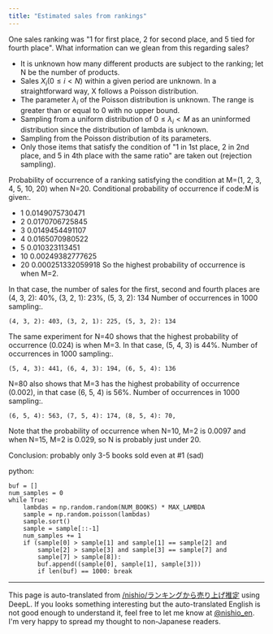```yaml
---
title: "Estimated sales from rankings"
---
```


One sales ranking was "1 for first place, 2 for second place, and 5 tied for fourth place". What information can we glean from this regarding sales?

- It is unknown how many different products are subject to the ranking; let N be the number of products.
- Sales $X_i (0 \leq i < N)$ within a given period are unknown. In a straightforward way, X follows a Poisson distribution.
- The parameter $\lambda_i$ of the Poisson distribution is unknown. The range is greater than or equal to 0 with no upper bound.
- Sampling from a uniform distribution of $0 \leq \lambda_i < M$ as an uninformed distribution since the distribution of lambda is unknown.
- Sampling from the Poisson distribution of its parameters.
- Only those items that satisfy the condition of "1 in 1st place, 2 in 2nd place, and 5 in 4th place with the same ratio" are taken out (rejection sampling).

Probability of occurrence of a ranking satisfying the condition at M=(1, 2, 3, 4, 5, 10, 20) when N=20.
Conditional probability of occurrence if code:M is given:.
- 1 0.0149075730471
- 2 0.0170706725845
- 3 0.0149454491107
- 4 0.0165070980522
- 5 0.010323113451
- 10 0.00249382777625
- 20 0.000251332059918
So the highest probability of occurrence is when M=2.

In that case, the number of sales for the first, second and fourth places are (4, 3, 2): 40%, (3, 2, 1): 23%, (5, 3, 2): 134
Number of occurrences in 1000 sampling:.

```
(4, 3, 2): 403, (3, 2, 1): 225, (5, 3, 2): 134
```


The same experiment for N=40 shows that the highest probability of occurrence (0.024) is when M=3. In that case, (5, 4, 3) is 44%.
Number of occurrences in 1000 sampling:.

```
(5, 4, 3): 441, (6, 4, 3): 194, (6, 5, 4): 136
```


N=80 also shows that M=3 has the highest probability of occurrence (0.002), in that case (6, 5, 4) is 56%.
Number of occurrences in 1000 sampling:.

```
(6, 5, 4): 563, (7, 5, 4): 174, (8, 5, 4): 70,
```


Note that the probability of occurrence when N=10, M=2 is 0.0097 and when N=15, M=2 is 0.029, so N is probably just under 20.

Conclusion: probably only 3-5 books sold even at #1 (sad)

python:

```
buf = []
num_samples = 0
while True:
    lambdas = np.random.random(NUM_BOOKS) * MAX_LAMBDA
    sample = np.random.poisson(lambdas)
    sample.sort()
    sample = sample[::-1]
    num_samples += 1
    if (sample[0] > sample[1] and sample[1] == sample[2] and
        sample[2] > sample[3] and sample[3] == sample[7] and
        sample[7] > sample[8]):
        buf.append((sample[0], sample[1], sample[3]))
        if len(buf) == 1000: break
```



---
This page is auto-translated from [/nishio/ランキングから売り上げ推定](https://scrapbox.io/nishio/ランキングから売り上げ推定) using DeepL. If you looks something interesting but the auto-translated English is not good enough to understand it, feel free to let me know at [@nishio_en](https://twitter.com/nishio_en). I'm very happy to spread my thought to non-Japanese readers.